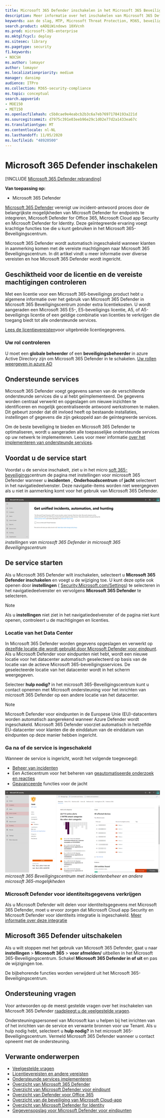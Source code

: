 ```yaml
---
title: Microsoft 365 Defender inschakelen in het Microsoft 365 Beveiligingscentrum
description: Meer informatie over het inschakelen van Microsoft 365 Defender en het integreren van uw beveiligingsincident en-antwoord.
keywords: aan de slag, MTP, Microsoft Threat Protection, M365, beveiliging, gegevenslocatie, vereiste machtigingen, licentie komt, pagina instellingen weergeven
search.product: eADQiWindows 10XVcnh
ms.prod: microsoft-365-enterprise
ms.mktglfcycl: deploy
ms.sitesec: library
ms.pagetype: security
f1.keywords:
- NOCSH
ms.author: lomayor
author: lomayor
ms.localizationpriority: medium
manager: dansimp
audience: ITPro
ms.collection: M365-security-compliance
ms.topic: conceptual
search.appverid:
- MOE150
- MET150
ms.openlocfilehash: c5b8cae9e4eabcb2b3c6a7eb76971784193a221d
ms.sourcegitcommit: d7975c391e03eeb96e29c1d02e77d2a1433ea67c
ms.translationtype: MT
ms.contentlocale: nl-NL
ms.lasthandoff: 11/05/2020
ms.locfileid: "48920500"
---
```

# <a name="turn-on-microsoft-365-defender"></a>Microsoft 365 Defender inschakelen

[!INCLUDE [Microsoft 365 Defender rebranding](../includes/microsoft-defender.md)]


**Van toepassing op:**
- Microsoft 365 Defender

[Microsoft 365 Defender](microsoft-threat-protection.md) verenigt uw incident-antwoord proces door de belangrijkste mogelijkheden van Microsoft Defender for endpoints te integreren, Microsoft Defender for Office 365, Microsoft Cloud app Security en Microsoft Defender for Identity. Deze geïntegreerde ervaring voegt krachtige functies toe die u kunt gebruiken in het Microsoft 365-Beveiligingscentrum.

Microsoft 365 Defender wordt automatisch ingeschakeld wanneer klanten in aanmerking komen met de vereiste machtigingen naar Microsoft 365 Beveiligingscentrum. In dit artikel vindt u meer informatie over diverse vereisten en hoe Microsoft 365 Defender wordt ingericht.

## <a name="check-license-eligibility-and-required-permissions"></a>Geschiktheid voor de licentie en de vereiste machtigingen controleren
Met een licentie voor een Microsoft 365-beveiligings product hebt u algemene informatie over het gebruik van Microsoft 365 Defender in Microsoft 365 Beveiligingscentrum zonder extra licentiekosten. U wordt aangeraden een Microsoft 365 E5-, E5-beveiligings licentie, A5, of A5-beveiligings licentie of een geldige combinatie van licenties te verkrijgen die toegang biedt tot alle ondersteunde services.

[Lees de licentievereisten](prerequisites.md#licensing-requirements)voor uitgebreide licentiegegevens.

### <a name="check-your-role"></a>Uw rol controleren
U moet een **globale beheerder** of een **beveiligingsbeheerder** in azure Active Directory zijn om Microsoft 365 Defender in te schakelen. [Uw rollen weergeven in azure AD](https://docs.microsoft.com//azure/active-directory/users-groups-roles/directory-manage-roles-portal)

## <a name="supported-services"></a>Ondersteunde services
Microsoft 365 Defender voegt gegevens samen van de verschillende ondersteunde services die u al hebt geïmplementeerd. De gegevens worden centraal verwerkt en opgeslagen om nieuwe inzichten te identificeren en mogelijk gecentraliseerde antwoord werkstromen te maken. Dit gebeurt zonder dat dit invloed heeft op bestaande installaties, instellingen of gegevens die zijn gekoppeld aan de geïntegreerde services.

Om de beste beveiliging te bieden en Microsoft 365 Defender te optimaliseren, wordt u aangeraden alle toepasselijke ondersteunde services op uw netwerk te implementeren. Lees voor meer informatie [over het implementeren van ondersteunde services](deploy-supported-services.md).

## <a name="before-starting-the-service"></a>Voordat u de service start
Voordat u de service inschakelt, ziet u in het micro [soft 365-beveiligings](https://security.microsoft.com)centrum de pagina met instellingen voor microsoft 365 Defender wanneer u **incidenten** , **Onderhoudscentrum** of **jacht** selecteert in het navigatiedeelvenster. Deze navigatie-items worden niet weergegeven als u niet in aanmerking komt voor het gebruik van Microsoft 365 Defender.

![Afbeelding van de pagina met instellingen voor Microsoft 365 Defender, die wordt weergegeven als Microsoft 365 Defender niet is ingeschakeld voor de ](../../media/mtp-enable/mtp-settings.png)
 *instellingen van microsoft 365 Defender in microsoft 365 Beveiligingscentrum*

## <a name="starting-the-service"></a>De service starten
Als u Microsoft 365 Defender wilt inschakelen, selecteert u **Microsoft 365 Defender inschakelen** en voegt u de wijziging toe. U kunt deze optie ook openen door **instellingen** ( [Security.Microsoft.com/Settings](https://security.microsoft.com/settings)) te selecteren in het navigatiedeelvenster en vervolgens **Microsoft 365 Defender** te selecteren.

>[!NOTE]
>Als u **instellingen** niet ziet in het navigatiedeelvenster of de pagina niet kunt openen, controleert u de machtigingen en licenties.

### <a name="data-center-location"></a>Locatie van het Data Center
In Microsoft 365 Defender worden gegevens opgeslagen en verwerkt op [dezelfde locatie die wordt gebruikt door Microsoft Defender voor eindpunt](https://docs.microsoft.com/windows/security/threat-protection/microsoft-defender-atp/data-storage-privacy). Als u Microsoft Defender voor eindpunten niet hebt, wordt een nieuwe locatie voor het datacenter automatisch geselecteerd op basis van de locatie van de actieve Microsoft 365-beveiligingsservices. De geselecteerde locatie van het datacenter wordt in het scherm weergegeven. 

Selecteer **hulp nodig?** in het microsoft 365-Beveiligingscentrum kunt u contact opnemen met Microsoft ondersteuning voor het inrichten van microsoft 365 Defender op een andere locatie van het datacenter. 

>[!NOTE]
>Microsoft Defender voor eindpunten in de Europese Unie (EU)-datacenters worden automatisch aangerekend wanneer Azure Defender wordt ingeschakeld. Microsoft 365 Defender voorziet automatisch in hetzelfde EU-datacenter voor klanten die de einddatum van de einddatum van eindpunten op deze manier hebben ingericht. 

### <a name="confirm-that-the-service-is-on"></a>Ga na of de service is ingeschakeld
Wanneer de service is ingericht, wordt het volgende toegevoegd:

- [Beheer van incidenten](incidents-overview.md)
- Een Actiecentrum voor het beheren van [geautomatiseerde onderzoek en reacties](mtp-autoir.md)
- [Geavanceerde](advanced-hunting-overview.md) functies voor de jacht

![Afbeelding van het navigatiedeelvenster van Microsoft 365-Beveiligingscentrum met Microsoft 365 Defender-functies ](../../media/mtp-enable/mtp-on.png)
 *microsoft 365 Beveiligingscentrum met incidentenbeheer en andere microsoft 365-mogelijkheden*

### <a name="getting-microsoft-defender-for-identity-data"></a>Microsoft Defender voor identiteitsgegevens verkrijgen
Als u Microsoft Defender wilt delen voor identiteitsgegevens met Microsoft 365 Defender, moet u ervoor zorgen dat Microsoft Cloud app Security en Microsoft Defender voor identiteits integratie is ingeschakeld. [Meer informatie over deze integratie](https://docs.microsoft.com/cloud-app-security/aatp-integration)


## <a name="turn-off-microsoft-365-defender"></a>Microsoft 365 Defender uitschakelen
Als u wilt stoppen met het gebruik van Microsoft 365 Defender, gaat u naar **instellingen**  >  **Microsoft 365**  >  **voor afmelden/** uitbellen in het Microsoft 365-Beveiligingscentrum. Schakel **Microsoft 365 Defender in of uit** en pas de wijzigingen toe.

De bijbehorende functies worden verwijderd uit het Microsoft 365-Beveiligingscentrum.

## <a name="get-assistance"></a>Ondersteuning vragen

Voor antwoorden op de meest gestelde vragen over het inschakelen van Microsoft 365 Defender [raadpleegt u de veelgestelde vragen](mtp-enable-faq.md).

Ondersteuningspersoneel van Microsoft kan u helpen bij het inrichten van of het inrichten van de service en verwante bronnen voor uw Tenant. Als u hulp nodig hebt, selecteert u **hulp nodig?** in het microsoft 365-Beveiligingscentrum. Vermeld Microsoft 365 Defender wanneer u contact opneemt met de ondersteuning.

## <a name="related-topics"></a>Verwante onderwerpen

- [Veelgestelde vragen](mtp-enable-faq.md)
- [Licentievereisten en andere vereisten](prerequisites.md)
- [Ondersteunde services implementeren](deploy-supported-services.md)
- [Overzicht van Microsoft 365 Defender](microsoft-threat-protection.md)
- [Overzicht van Microsoft Defender voor eindpunt](https://docs.microsoft.com/windows/security/threat-protection/microsoft-defender-atp/microsoft-defender-advanced-threat-protection)
- [Overzicht van Defender voor Office 365](../office-365-security/office-365-atp.md)
- [Overzicht van de beveiliging van Microsoft Cloud-app](https://docs.microsoft.com/cloud-app-security/what-is-cloud-app-security)
- [Overzicht van Microsoft Defender for Identity](https://docs.microsoft.com/azure-advanced-threat-protection/what-is-atp)
- [Gegevensopslag voor Microsoft Defender voor eindpunten](https://docs.microsoft.com/windows/security/threat-protection/microsoft-defender-atp/data-storage-privacy)
